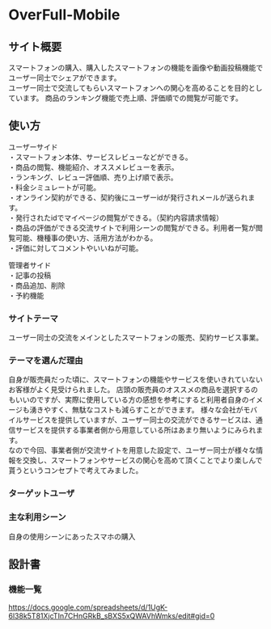 # OverFull-Mobile

## サイト概要
スマートフォンの購入、購入したスマートフォンの機能を画像や動画投稿機能でユーザー同士でシェアができます。  
ユーザー同士で交流してもらいスマートフォンへの関心を高めることを目的としています。
商品のランキング機能で売上順、評価順での閲覧が可能です。

## 使い方
ユーザーサイド  
・スマートフォン本体、サービスレビューなどができる。  
・商品の閲覧、機能紹介、オススメレビューを表示。  
・ランキング、レビュー評価順、売り上げ順で表示。  
・料金シミュレートが可能。  
・オンライン契約ができる、契約後にユーザーidが発行されメールが送られます。  
・発行されたidでマイページの閲覧ができる。（契約内容請求情報）  
・商品の評価ができる交流サイトで利用シーンの閲覧ができる。利用者一覧が閲覧可能、機種事の使い方、活用方法がわかる。  
・評価に対してコメントやいいねが可能。  

管理者サイド  
・記事の投稿   
・商品追加、削除  
・予約機能  

### サイトテーマ
ユーザー同士の交流をメインとしたスマートフォンの販売、契約サービス事業。

### テーマを選んだ理由
自身が販売員だった頃に、スマートフォンの機能やサービスを使いきれていないお客様がよく見受けられました。 
店頭の販売員のオススメの商品を選択するのもいいのですが、実際に使用している方の感想を参考にすると利用者自身のイメージも湧きやすく、無駄なコストも減らすことができます。 
様々な会社がモバイルサービスを提供していますが、ユーザー同士の交流ができるサービスは、通信サービスを提供する事業者側から用意している所はあまり無いようにみられます。  
なので今回、事業者側が交流サイトを用意した設定で、ユーザー同士が様々な情報を交換し、スマートフォンやサービスの関心を高めて頂くことでより楽しんで貰うというコンセプトで考えてみました。  

### ターゲットユーザ



### 主な利用シーン
自身の使用シーンにあったスマホの購入


## 設計書

### 機能一覧
<https://docs.google.com/spreadsheets/d/1UgK-6l38k5T81XjcTIn7CHnGRkB_sBXS5xQWAVhWmks/edit#gid=0>


